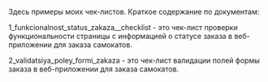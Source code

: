 Здесь примеры моих чек-листов.
Краткое содержание по документам:

1_funkcionalnost_status_zakaza__checklist - это чек-лист проверки функциональности
страницы с информацией о статусе заказа в веб-приложении для заказа самокатов.

2_validatsiya_poley_formi_zakaza   - это чек-лист валидации полей формы заказа 
в веб-приложении для заказа самокатов.
